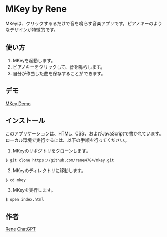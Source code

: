 MKey by Rene
====

MKeyは、クリックするるだけで音を鳴らす音楽アプリです。ピアノキーのようなデザインが特徴的です。

## 使い方
1. MKeyを起動します。
2. ピアノキーをクリックして、音を鳴らします。
3. 自分が作曲した曲を保存することができます。

## デモ
[MKey Demo](https://rene4784.github.io/Mkey/)

## インストール
このアプリケーションは、HTML、CSS、およびJavaScriptで書かれています。ローカル環境で実行するには、以下の手順を行ってください。

1. MKeyのリポジトリをクローンします。
```
$ git clone https://github.com/rene4784/mkey.git
```

2. MKeyのディレクトリに移動します。
```
$ cd mkey
```

3. MKeyを実行します。
```
$ open index.html
```

## 作者
[Rene](https://github.com/rene4784)
[ChatGPT](https://chat.openai.com/chat)
